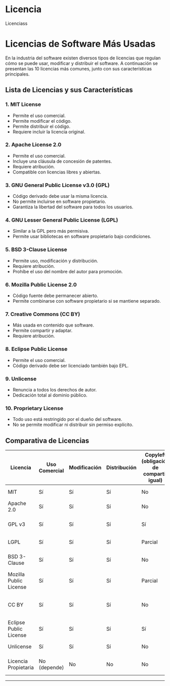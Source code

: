 # Licencia
Licenciass
# Licencias de Software Más Usadas

En la industria del software existen diversos tipos de licencias que regulan cómo se puede usar, modificar y distribuir el software. A continuación se presentan las 10 licencias más comunes, junto con sus características principales.

## Lista de Licencias y sus Características

### 1. MIT License
- Permite el uso comercial.
- Permite modificar el código.
- Permite distribuir el código.
- Requiere incluir la licencia original.

### 2. Apache License 2.0
- Permite el uso comercial.
- Incluye una cláusula de concesión de patentes.
- Requiere atribución.
- Compatible con licencias libres y abiertas.

### 3. GNU General Public License v3.0 (GPL)
- Código derivado debe usar la misma licencia.
- No permite incluirse en software propietario.
- Garantiza la libertad del software para todos los usuarios.

### 4. GNU Lesser General Public License (LGPL)
- Similar a la GPL pero más permisiva.
- Permite usar bibliotecas en software propietario bajo condiciones.

### 5. BSD 3-Clause License
- Permite uso, modificación y distribución.
- Requiere atribución.
- Prohíbe el uso del nombre del autor para promoción.

### 6. Mozilla Public License 2.0
- Código fuente debe permanecer abierto.
- Permite combinarse con software propietario si se mantiene separado.

### 7. Creative Commons (CC BY)
- Más usada en contenido que software.
- Permite compartir y adaptar.
- Requiere atribución.

### 8. Eclipse Public License
- Permite el uso comercial.
- Código derivado debe ser licenciado también bajo EPL.

### 9. Unlicense
- Renuncia a todos los derechos de autor.
- Dedicación total al dominio público.

### 10. Proprietary License
- Todo uso está restringido por el dueño del software.
- No se permite modificar ni distribuir sin permiso explícito.

## Comparativa de Licencias

| Licencia                   | Uso Comercial | Modificación | Distribución | Copyleft (obligación de compartir igual) | Comentario breve                          |
|---------------------------|---------------|--------------|--------------|------------------------------------------|-------------------------------------------|
| MIT                       | Sí            | Sí           | Sí           | No                                       | Muy permisiva y popular                   |
| Apache 2.0                | Sí            | Sí           | Sí           | No                                       | Protege contra patentes                   |
| GPL v3                    | Sí            | Sí           | Sí           | Sí                                       | Obligación de abrir código derivado       |
| LGPL                      | Sí            | Sí           | Sí           | Parcial                                   | Pensada para bibliotecas                  |
| BSD 3-Clause              | Sí            | Sí           | Sí           | No                                       | Ligera y con pocas restricciones          |
| Mozilla Public License    | Sí            | Sí           | Sí           | Parcial                                   | Requiere código abierto en cambios        |
| CC BY                     | Sí            | Sí           | Sí           | No                                       | Apta para contenido, no ideal para código |
| Eclipse Public License    | Sí            | Sí           | Sí           | Sí                                       | Usada por proyectos de Eclipse            |
| Unlicense                 | Sí            | Sí           | Sí           | No                                       | Dominio público                           |
| Licencia Propietaria      | No (depende)  | No           | No           | No                                       | Uso controlado completamente por el autor |

---

